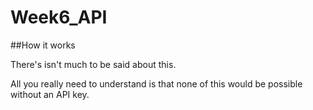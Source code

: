 # Week6_API

##How it works

There's isn't much to be said about this. 

All you really need to understand is that none of this would be possible without an API key.